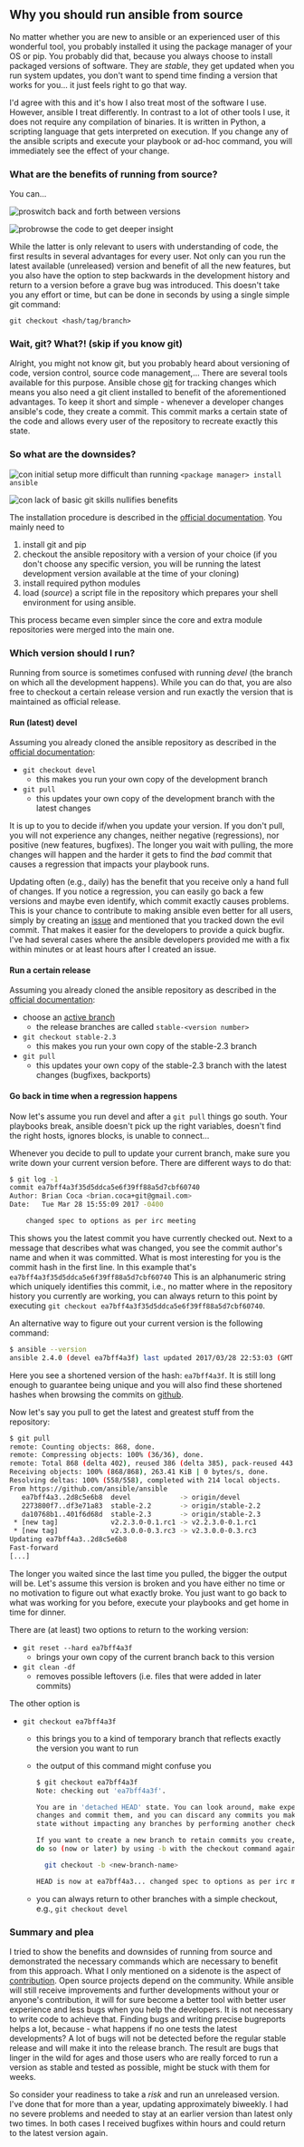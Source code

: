 ## Why you should run ansible from source

No matter whether you are new to ansible or an experienced user of this wonderful tool, you probably installed it using the package manager of your OS or pip. You probably did that, because you always choose to install packaged versions of software. They are _stable_, they get updated when you run system updates, you don't want to spend time finding a version that works for you... it just feels right to go that way.

I'd agree with this and it's how I also treat most of the software I use. However, ansible I treat differently. In contrast to a lot of other tools I use, it does not require any compilation of binaries. It is written in Python, a scripting language that gets interpreted on execution. If you change any of the ansible scripts and execute your playbook or ad-hoc command, you will immediately see the effect of your change.

### What are the benefits of running from source?

You can...

![pro](https://github.com/tumbl3w33d/lovesansible/raw/master/images/pro.png "pro")switch back and forth between versions

![pro](https://github.com/tumbl3w33d/lovesansible/raw/master/images/pro.png "pro")browse the code to get deeper insight

While the latter is only relevant to users with understanding of code, the first results in several advantages for every user. Not only can you run the latest available (unreleased) version and benefit of all the new features, but you also have the option to step backwards in the development history and return to a version before a grave bug was introduced. This doesn't take you any effort or time, but can be done in seconds by using a single simple git command:

`git checkout <hash/tag/branch>`

### Wait, git? What?!  (skip if  you know git)

Alright, you might not know git, but you probably heard about versioning of code, version control, source code management,... There are several tools available for this purpose. Ansible chose [git](https://en.wikipedia.org/wiki/Git) for tracking changes which means you also need a git client installed to benefit of the aforementioned advantages.
To keep it short and simple - whenever a developer changes ansible's code, they create a commit. This commit marks a certain state of the code and allows every user of the repository to recreate exactly this state.

### So what are the downsides?

![con](https://github.com/tumbl3w33d/lovesansible/raw/master/images/con.png "con") initial setup more difficult than running `<package manager> install ansible`

![con](https://github.com/tumbl3w33d/lovesansible/raw/master/images/con.png "con") lack of basic git skills nullifies benefits

The installation procedure is described in the [official documentation](http://docs.ansible.com/ansible/intro_installation.html#running-from-source). You mainly need to

1. install git and pip
2. checkout the ansible repository with a version of your choice (if you don't choose any specific version, you will be running the latest development version available at the time of your cloning) 
3. install required python modules
4. load (_source_) a script file in the repository which prepares your shell environment for using ansible.

 This process became even simpler since the core and extra module repositories were merged into the main one.

### Which version should I run?

Running from source is sometimes confused with running _devel_ (the branch on which all the development happens). While you can do that, you are also free to checkout a certain release version and run exactly the version that is maintained as official release.

#### Run (latest) devel

Assuming you already cloned the ansible repository as described in the [official documentation](http://docs.ansible.com/ansible/intro_installation.html#running-from-source):

* `git checkout devel`
  * this makes you run your own copy of the development branch
* `git pull`
  * this updates your own copy of the development branch with the latest changes

It is up to you to decide if/when you update your version. If you don't pull, you will not experience any changes, neither negative (regressions), nor positive (new features, bugfixes). The longer you wait with pulling, the more changes will happen and the harder it gets to find the _bad_ commit that causes a regression that impacts your playbook runs.

Updating often (e.g., daily) has the benefit that you receive only a hand full of changes. If you notice a regression, you can easily go back a few versions and maybe even identify, which commit exactly causes problems. This is your chance to contribute to making ansible even better for all users, simply by creating an [issue](https://github.com/ansible/ansible/issues) and mentioned that you tracked down the evil commit. That makes it easier for the developers to provide a quick bugfix. I've had several cases where the ansible developers provided me with a fix within minutes or at least hours after I created an issue.

#### Run a certain release

Assuming you already cloned the ansible repository as described in the [official documentation](http://docs.ansible.com/ansible/intro_installation.html#running-from-source):

- choose an [active branch](https://github.com/ansible/ansible/branches)
  - the release branches are called `stable-<version number>`
- `git checkout stable-2.3`
  - this makes you run your own copy of the stable-2.3 branch
- `git pull`
  - this updates your own copy of the stable-2.3 branch with the latest changes (bugfixes, backports)

#### Go back in time when a regression happens

Now let's assume you run devel and after a `git pull` things go south. Your playbooks break, ansible doesn't pick up the right variables, doesn't find the right hosts, ignores blocks, is unable to connect...

Whenever you decide to pull to update your current branch, make sure you write down your current version before. There are different ways to do that:

``` bash
$ git log -1
commit ea7bff4a3f35d5ddca5e6f39ff88a5d7cbf60740
Author: Brian Coca <brian.coca+git@gmail.com>
Date:   Tue Mar 28 15:55:09 2017 -0400

    changed spec to options as per irc meeting

```

This shows you the latest commit you have currently checked out. Next to a message that describes what was changed, you see the commit author's name and when it was committed. What is most interesting for you is the commit hash in the first line. In this example that's `ea7bff4a3f35d5ddca5e6f39ff88a5d7cbf60740` This is an alphanumeric string which uniquely identifies this commit, i.e., no matter where in the repository history you currently are working, you can always return to this point by executing `git checkout ea7bff4a3f35d5ddca5e6f39ff88a5d7cbf60740`.

An alternative way to figure out your current version is the following command:

``` bash
$ ansible --version
ansible 2.4.0 (devel ea7bff4a3f) last updated 2017/03/28 22:53:03 (GMT +200)
```

Here you see a shortened version of the hash: `ea7bff4a3f`. It is still long enough to guarantee being unique and you will also find these shortened hashes when browsing the commits on [github](https://github.com/ansible/ansible/commits/devel).

Now let's say you pull to get the latest and greatest stuff from the repository:

``` bash
$ git pull
remote: Counting objects: 868, done.
remote: Compressing objects: 100% (36/36), done.
remote: Total 868 (delta 402), reused 386 (delta 385), pack-reused 443
Receiving objects: 100% (868/868), 263.41 KiB | 0 bytes/s, done.
Resolving deltas: 100% (558/558), completed with 214 local objects.
From https://github.com/ansible/ansible
   ea7bff4a3..2d8c5e6b8  devel            -> origin/devel
   2273800f7..df3e71a83  stable-2.2       -> origin/stable-2.2
   da10768b1..401f6d68d  stable-2.3       -> origin/stable-2.3
 * [new tag]             v2.2.3.0-0.1.rc1 -> v2.2.3.0-0.1.rc1
 * [new tag]             v2.3.0.0-0.3.rc3 -> v2.3.0.0-0.3.rc3
Updating ea7bff4a3..2d8c5e6b8
Fast-forward
[...]
```

The longer you waited since the last time you pulled, the bigger the output will be. Let's assume this version is broken and you have either no time or no motivation to figure out what exactly broke. You just want to go back to what was working for you before, execute your playbooks and get home in time for dinner.

There are (at least) two options to return to the working version:

* `git reset --hard ea7bff4a3f`
  * brings your own copy of the current branch back to this version
* `git clean -df`
  * removes possible leftovers (i.e. files that were added in later commits)

The other option is

* `git checkout ea7bff4a3f`

  * this brings you to a kind of temporary branch that reflects exactly the version you want to run

  * the output of this command might confuse you

    ```bash
    $ git checkout ea7bff4a3f
    Note: checking out 'ea7bff4a3f'.

    You are in 'detached HEAD' state. You can look around, make experimental
    changes and commit them, and you can discard any commits you make in this
    state without impacting any branches by performing another checkout.

    If you want to create a new branch to retain commits you create, you may
    do so (now or later) by using -b with the checkout command again. Example:

      git checkout -b <new-branch-name>

    HEAD is now at ea7bff4a3... changed spec to options as per irc meeting
    ```

  * you can always return to other branches with a simple checkout, e.g.,
    `git checkout devel`

### Summary and plea

I tried to show the benefits and downsides of running from source and demonstrated the necessary commands which are necessary to benefit from this approach. What I only mentioned on a sidenote is the aspect of [contribution](http://docs.ansible.com/ansible/community.html). Open source projects depend on the community. While ansible will still receive improvements and further developments without your or anyone's contribution, it will for sure become a better tool with better user experience and less bugs when you help the developers. It is not necessary to write code to achieve that. Finding bugs and writing precise bugreports helps a lot, because - what happens if no one tests the latest developments? A lot of bugs will not be detected before the regular stable release and will make it into the release branch. The result are bugs that linger in the wild for ages and those users who are really forced to run a version as stable and tested as possible, might be stuck with them for weeks.

So consider your readiness to take a _risk_ and run an unreleased version. I've done that for more than a year, updating approximately biweekly. I had no severe problems and needed to stay at an earlier version than latest only two times. In both cases I received bugfixes within hours and could return to the latest version again.